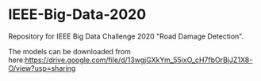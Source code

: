 # IEEE-Big-Data-2020
Repository for IEEE Big Data Challenge 2020 "Road Damage Detection".


The models can be downloaded from here:https://drive.google.com/file/d/13wgjGXkYm_55ixO_cH7fbOrBjJZ1X8-O/view?usp=sharing

